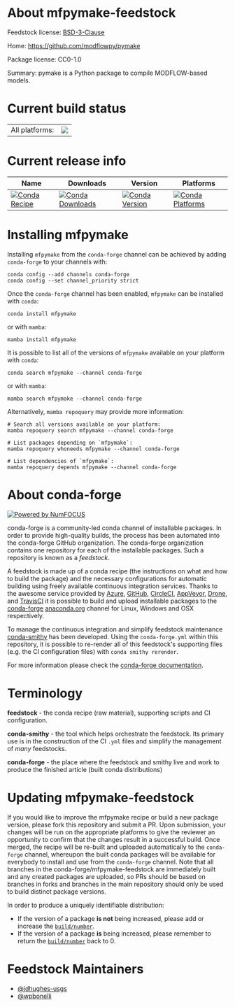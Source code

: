 About mfpymake-feedstock
========================

Feedstock license: [BSD-3-Clause](https://github.com/conda-forge/mfpymake-feedstock/blob/main/LICENSE.txt)

Home: https://github.com/modflowpy/pymake

Package license: CC0-1.0

Summary: pymake is a Python package to compile MODFLOW-based models.

Current build status
====================


<table><tr><td>All platforms:</td>
    <td>
      <a href="https://dev.azure.com/conda-forge/feedstock-builds/_build/latest?definitionId=18994&branchName=main">
        <img src="https://dev.azure.com/conda-forge/feedstock-builds/_apis/build/status/mfpymake-feedstock?branchName=main">
      </a>
    </td>
  </tr>
</table>

Current release info
====================

| Name | Downloads | Version | Platforms |
| --- | --- | --- | --- |
| [![Conda Recipe](https://img.shields.io/badge/recipe-mfpymake-green.svg)](https://anaconda.org/conda-forge/mfpymake) | [![Conda Downloads](https://img.shields.io/conda/dn/conda-forge/mfpymake.svg)](https://anaconda.org/conda-forge/mfpymake) | [![Conda Version](https://img.shields.io/conda/vn/conda-forge/mfpymake.svg)](https://anaconda.org/conda-forge/mfpymake) | [![Conda Platforms](https://img.shields.io/conda/pn/conda-forge/mfpymake.svg)](https://anaconda.org/conda-forge/mfpymake) |

Installing mfpymake
===================

Installing `mfpymake` from the `conda-forge` channel can be achieved by adding `conda-forge` to your channels with:

```
conda config --add channels conda-forge
conda config --set channel_priority strict
```

Once the `conda-forge` channel has been enabled, `mfpymake` can be installed with `conda`:

```
conda install mfpymake
```

or with `mamba`:

```
mamba install mfpymake
```

It is possible to list all of the versions of `mfpymake` available on your platform with `conda`:

```
conda search mfpymake --channel conda-forge
```

or with `mamba`:

```
mamba search mfpymake --channel conda-forge
```

Alternatively, `mamba repoquery` may provide more information:

```
# Search all versions available on your platform:
mamba repoquery search mfpymake --channel conda-forge

# List packages depending on `mfpymake`:
mamba repoquery whoneeds mfpymake --channel conda-forge

# List dependencies of `mfpymake`:
mamba repoquery depends mfpymake --channel conda-forge
```


About conda-forge
=================

[![Powered by
NumFOCUS](https://img.shields.io/badge/powered%20by-NumFOCUS-orange.svg?style=flat&colorA=E1523D&colorB=007D8A)](https://numfocus.org)

conda-forge is a community-led conda channel of installable packages.
In order to provide high-quality builds, the process has been automated into the
conda-forge GitHub organization. The conda-forge organization contains one repository
for each of the installable packages. Such a repository is known as a *feedstock*.

A feedstock is made up of a conda recipe (the instructions on what and how to build
the package) and the necessary configurations for automatic building using freely
available continuous integration services. Thanks to the awesome service provided by
[Azure](https://azure.microsoft.com/en-us/services/devops/), [GitHub](https://github.com/),
[CircleCI](https://circleci.com/), [AppVeyor](https://www.appveyor.com/),
[Drone](https://cloud.drone.io/welcome), and [TravisCI](https://travis-ci.com/)
it is possible to build and upload installable packages to the
[conda-forge](https://anaconda.org/conda-forge) [anaconda.org](https://anaconda.org/)
channel for Linux, Windows and OSX respectively.

To manage the continuous integration and simplify feedstock maintenance
[conda-smithy](https://github.com/conda-forge/conda-smithy) has been developed.
Using the ``conda-forge.yml`` within this repository, it is possible to re-render all of
this feedstock's supporting files (e.g. the CI configuration files) with ``conda smithy rerender``.

For more information please check the [conda-forge documentation](https://conda-forge.org/docs/).

Terminology
===========

**feedstock** - the conda recipe (raw material), supporting scripts and CI configuration.

**conda-smithy** - the tool which helps orchestrate the feedstock.
                   Its primary use is in the construction of the CI ``.yml`` files
                   and simplify the management of *many* feedstocks.

**conda-forge** - the place where the feedstock and smithy live and work to
                  produce the finished article (built conda distributions)


Updating mfpymake-feedstock
===========================

If you would like to improve the mfpymake recipe or build a new
package version, please fork this repository and submit a PR. Upon submission,
your changes will be run on the appropriate platforms to give the reviewer an
opportunity to confirm that the changes result in a successful build. Once
merged, the recipe will be re-built and uploaded automatically to the
`conda-forge` channel, whereupon the built conda packages will be available for
everybody to install and use from the `conda-forge` channel.
Note that all branches in the conda-forge/mfpymake-feedstock are
immediately built and any created packages are uploaded, so PRs should be based
on branches in forks and branches in the main repository should only be used to
build distinct package versions.

In order to produce a uniquely identifiable distribution:
 * If the version of a package **is not** being increased, please add or increase
   the [``build/number``](https://docs.conda.io/projects/conda-build/en/latest/resources/define-metadata.html#build-number-and-string).
 * If the version of a package **is** being increased, please remember to return
   the [``build/number``](https://docs.conda.io/projects/conda-build/en/latest/resources/define-metadata.html#build-number-and-string)
   back to 0.

Feedstock Maintainers
=====================

* [@jdhughes-usgs](https://github.com/jdhughes-usgs/)
* [@wpbonelli](https://github.com/w-bonelli/)

